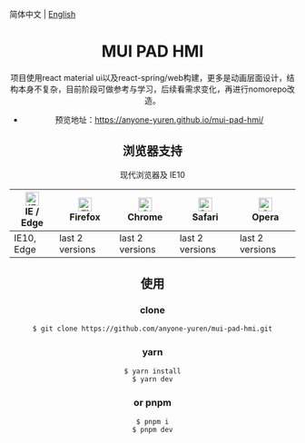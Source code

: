 简体中文 | [English](./README.en-US.md)

<h1 align="center">MUI PAD HMI</h1>

<div align="center">
  
项目使用react material ui以及react-spring/web构建，更多是动画层面设计，结构本身不复杂，目前阶段可做参考与学习，后续看需求变化，再进行nomorepo改造。

- 预览地址：https://anyone-yuren.github.io/mui-pad-hmi/

## 浏览器支持

现代浏览器及 IE10

| [<img src="https://raw.githubusercontent.com/alrra/browser-logos/master/src/edge/edge_48x48.png" alt="IE / Edge" width="24px" height="24px" />](http://godban.github.io/browsers-support-badges/)</br>IE / Edge | [<img src="https://raw.githubusercontent.com/alrra/browser-logos/master/src/firefox/firefox_48x48.png" alt="Firefox" width="24px" height="24px" />](http://godban.github.io/browsers-support-badges/)</br>Firefox | [<img src="https://raw.githubusercontent.com/alrra/browser-logos/master/src/chrome/chrome_48x48.png" alt="Chrome" width="24px" height="24px" />](http://godban.github.io/browsers-support-badges/)</br>Chrome | [<img src="https://raw.githubusercontent.com/alrra/browser-logos/master/src/safari/safari_48x48.png" alt="Safari" width="24px" height="24px" />](http://godban.github.io/browsers-support-badges/)</br>Safari | [<img src="https://raw.githubusercontent.com/alrra/browser-logos/master/src/opera/opera_48x48.png" alt="Opera" width="24px" height="24px" />](http://godban.github.io/browsers-support-badges/)</br>Opera |
| --------------------------------------------------------------------------------------------------------------------------------------------------------------------------------------------------------------- | ----------------------------------------------------------------------------------------------------------------------------------------------------------------------------------------------------------------- | ------------------------------------------------------------------------------------------------------------------------------------------------------------------------------------------------------------- | ------------------------------------------------------------------------------------------------------------------------------------------------------------------------------------------------------------- | --------------------------------------------------------------------------------------------------------------------------------------------------------------------------------------------------------- |
| IE10, Edge                                                                                                                                                                                                      | last 2 versions                                                                                                                                                                                                   | last 2 versions                                                                                                                                                                                               | last 2 versions                                                                                                                                                                                               | last 2 versions                                                                                                                                                                                           |

## 使用

### clone

```bash
$ git clone https://github.com/anyone-yuren/mui-pad-hmi.git
```

### yarn

```bash
$ yarn install
$ yarn dev
```

### or pnpm

```
$ pnpm i
$ pnpm dev
```
